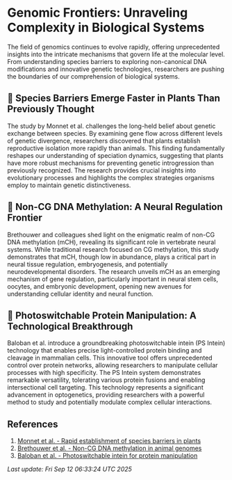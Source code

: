 # Genomic Frontiers: Unraveling Complexity in Biological Systems

The field of genomics continues to evolve rapidly, offering unprecedented insights into the intricate mechanisms that govern life at the molecular level. From understanding species barriers to exploring non-canonical DNA modifications and innovative genetic technologies, researchers are pushing the boundaries of our comprehension of biological systems.

## 🧬 Species Barriers Emerge Faster in Plants Than Previously Thought

The study by Monnet et al. challenges the long-held belief about genetic exchange between species. By examining gene flow across different levels of genetic divergence, researchers discovered that plants establish reproductive isolation more rapidly than animals. This finding fundamentally reshapes our understanding of speciation dynamics, suggesting that plants have more robust mechanisms for preventing genetic introgression than previously recognized. The research provides crucial insights into evolutionary processes and highlights the complex strategies organisms employ to maintain genetic distinctiveness.

## 🔬 Non-CG DNA Methylation: A Neural Regulation Frontier

Brethouwer and colleagues shed light on the enigmatic realm of non-CG DNA methylation (mCH), revealing its significant role in vertebrate neural systems. While traditional research focused on CG methylation, this study demonstrates that mCH, though low in abundance, plays a critical part in neural tissue regulation, embryogenesis, and potentially neurodevelopmental disorders. The research unveils mCH as an emerging mechanism of gene regulation, particularly important in neural stem cells, oocytes, and embryonic development, opening new avenues for understanding cellular identity and neural function.

## 🧪 Photoswitchable Protein Manipulation: A Technological Breakthrough

Baloban et al. introduce a groundbreaking photoswitchable intein (PS Intein) technology that enables precise light-controlled protein binding and cleavage in mammalian cells. This innovative tool offers unprecedented control over protein networks, allowing researchers to manipulate cellular processes with high specificity. The PS Intein system demonstrates remarkable versatility, tolerating various protein fusions and enabling intersectional cell targeting. This technology represents a significant advancement in optogenetics, providing researchers with a powerful method to study and potentially modulate complex cellular interactions.

## References

1. [Monnet et al. - Rapid establishment of species barriers in plants](https://pubmed.ncbi.nlm.nih.gov/40934327/)
2. [Brethouwer et al. - Non-CG DNA methylation in animal genomes](https://pubmed.ncbi.nlm.nih.gov/40935851/)
3. [Baloban et al. - Photoswitchable intein for protein manipulation](https://pubmed.ncbi.nlm.nih.gov/40935816/)

*Last update: Fri Sep 12 06:33:24 UTC 2025*

